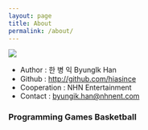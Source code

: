 ```yaml
---
layout: page
title: About
permalink: /about/
---
```

<img src="https://hiasince.github.io/assets/images/author.JPG">

* Author : 한 병 익 ByungIk Han
* Github : http://github.com/hiasince
* Cooperation : NHN Entertainment
* Contact : byungik.han@nhnent.com

### Programming Games Basketball
